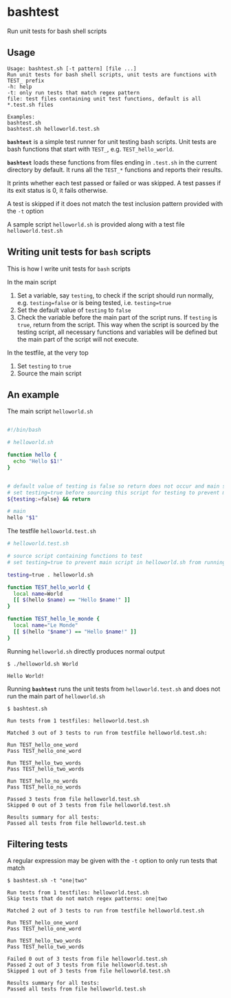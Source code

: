 # bashtest
Run unit tests for bash shell scripts


## Usage

```
Usage: bashtest.sh [-t pattern] [file ...]
Run unit tests for bash shell scripts, unit tests are functions with TEST_ prefix
-h: help
-t: only run tests that match regex pattern
file: test files containing unit test functions, default is all *.test.sh files

Examples:
bashtest.sh
bashtest.sh helloworld.test.sh
```

**`bashtest`** is a simple test runner for unit testing bash scripts. Unit tests are bash functions that start with `TEST_`, e.g. `TEST_hello_world`.

**`bashtest`** loads these functions from files ending in `.test.sh` in the current directory by default. It runs all the `TEST_*` functions and reports their results.

It prints whether each test passed or failed or was skipped. A test passes if its exit status is 0, it fails otherwise.

A test is skipped if it does not match the test inclusion pattern provided with the `-t` option

A sample script `helloworld.sh` is provided along with a test file `helloworld.test.sh`


## Writing unit tests for `bash` scripts

This is how I write unit tests for `bash` scripts

In the main script

1. Set a variable, say `testing`, to check if the script should run normally, e.g. `testing=false` or is being tested, i.e. `testing=true`
2. Set the default value of `testing` to `false`
3. Check the variable before the main part of the script runs. If `testing` is `true`, return from the script. This way when the script is sourced by the testing script, all necessary functions and variables will be defined but the main part of the script will not execute.

In the testfile, at the very top

1. Set `testing` to `true`
2. Source the main script

## An example

The main script `helloworld.sh`

```bash

#!/bin/bash

# helloworld.sh

function hello {
  echo "Hello $1!"
}


# default value of testing is false so return does not occur and main script runs
# set testing=true before sourcing this script for testing to prevent main script from running
${testing:=false} && return

# main
hello "$1"
```

The testfile `helloworld.test.sh`

```bash
# helloworld.test.sh

# source script containing functions to test
# set testing=true to prevent main script in helloworld.sh from running

testing=true . helloworld.sh

function TEST_hello_world {
  local name=World
  [[ $(hello $name) == "Hello $name!" ]]
}

function TEST_hello_le_monde {
  local name="Le Monde"
  [[ $(hello "$name") == "Hello $name!" ]]
}
```

Running `helloworld.sh` directly produces normal output

```
$ ./helloworld.sh World

Hello World!
```

Running **`bashtest`** runs the unit tests from `helloworld.test.sh` and does not run the main part of `helloworld.sh`

```
$ bashtest.sh

Run tests from 1 testfiles: helloworld.test.sh

Matched 3 out of 3 tests to run from testfile helloworld.test.sh:

Run TEST_hello_one_word
Pass TEST_hello_one_word

Run TEST_hello_two_words
Pass TEST_hello_two_words

Run TEST_hello_no_words
Pass TEST_hello_no_words

Passed 3 tests from file helloworld.test.sh
Skipped 0 out of 3 tests from file helloworld.test.sh

Results summary for all tests:
Passed all tests from file helloworld.test.sh
```

## Filtering tests

A regular expression may be given with the `-t` option to only run tests that match


```
$ bashtest.sh -t "one|two"

Run tests from 1 testfiles: helloworld.test.sh
Skip tests that do not match regex patterns: one|two

Matched 2 out of 3 tests to run from testfile helloworld.test.sh

Run TEST_hello_one_word
Pass TEST_hello_one_word

Run TEST_hello_two_words
Pass TEST_hello_two_words

Failed 0 out of 3 tests from file helloworld.test.sh
Passed 2 out of 3 tests from file helloworld.test.sh
Skipped 1 out of 3 tests from file helloworld.test.sh

Results summary for all tests:
Passed all tests from file helloworld.test.sh
```
